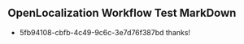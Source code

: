 ## OpenLocalization Workflow Test MarkDown
* 5fb94108-cbfb-4c49-9c6c-3e7d76f387bd thanks!

<!--HONumber=Aug16_HO4-->


